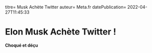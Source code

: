 titre= Musk Achète Twitter
auteur= Meta.fr
datePublication= 2022-04-27T11:45:33

# Elon Musk Achète Twitter !

**Choqué et déçu**